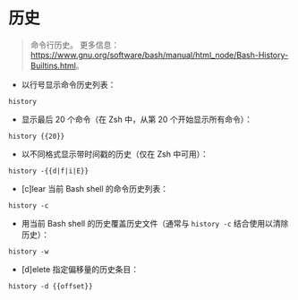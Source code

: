 # 历史

> 命令行历史。
> 更多信息：<https://www.gnu.org/software/bash/manual/html_node/Bash-History-Builtins.html>。

- 以行号显示命令历史列表：

`history`

- 显示最后 20 个命令（在 Zsh 中，从第 20 个开始显示所有命令）：

`history {{20}}`

- 以不同格式显示带时间戳的历史（仅在 Zsh 中可用）：

`history -{{d|f|i|E}}`

- [c]lear 当前 Bash shell 的命令历史列表：

`history -c`

- 用当前 Bash shell 的历史覆盖历史文件（通常与 `history -c` 结合使用以清除历史）：

`history -w`

- [d]elete 指定偏移量的历史条目：

`history -d {{offset}}`